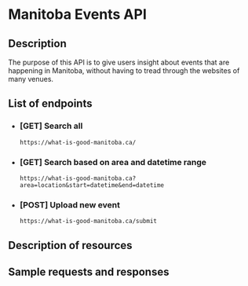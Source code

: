 # Manitoba Events API

## Description

The purpose of this API is to give users insight about events that are happening in Manitoba, without having to tread through the websites of many venues.

## List of endpoints
- ### [GET] Search all
    ```https://what-is-good-manitoba.ca/```

- ### [GET] Search based on area and datetime range
    ```https://what-is-good-manitoba.ca?area=location&start=datetime&end=datetime```


- ### [POST] Upload new event
    ```https://what-is-good-manitoba.ca/submit```


## Description of resources

## Sample requests and responses